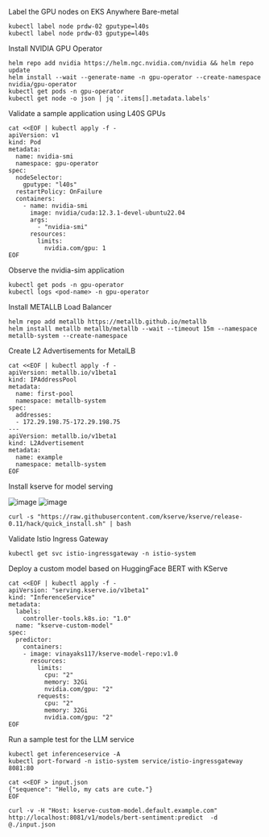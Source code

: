 Label the GPU nodes on EKS Anywhere Bare-metal
```
kubectl label node prdw-02 gputype=l40s
kubectl label node prdw-03 gputype=l40s
```
Install NVIDIA GPU Operator
```
helm repo add nvidia https://helm.ngc.nvidia.com/nvidia && helm repo update
helm install --wait --generate-name -n gpu-operator --create-namespace nvidia/gpu-operator
kubectl get pods -n gpu-operator
kubectl get node -o json | jq '.items[].metadata.labels'
```
Validate a sample application using L40S GPUs
```
cat <<EOF | kubectl apply -f -
apiVersion: v1
kind: Pod
metadata:
  name: nvidia-smi
  namespace: gpu-operator
spec:
  nodeSelector:
    gputype: "l40s"
  restartPolicy: OnFailure
  containers:
    - name: nvidia-smi
      image: nvidia/cuda:12.3.1-devel-ubuntu22.04
      args:
        - "nvidia-smi"
      resources:
        limits:
          nvidia.com/gpu: 1
EOF
```
Observe the nvidia-sim application
```
kubectl get pods -n gpu-operator
kubectl logs <pod-name> -n gpu-operator
```
Install METALLB Load Balancer
```
helm repo add metallb https://metallb.github.io/metallb
helm install metallb metallb/metallb --wait --timeout 15m --namespace metallb-system --create-namespace
```
Create L2 Advertisements for MetalLB
```
cat <<EOF | kubectl apply -f -
apiVersion: metallb.io/v1beta1
kind: IPAddressPool
metadata:
  name: first-pool
  namespace: metallb-system
spec:
  addresses:
  - 172.29.198.75-172.29.198.75
---
apiVersion: metallb.io/v1beta1
kind: L2Advertisement
metadata:
  name: example
  namespace: metallb-system
EOF
```
Install kserve for model serving

![image](https://github.com/user-attachments/assets/238b55bc-16ec-4aab-9bb7-77198adfb45a)
![image](https://github.com/user-attachments/assets/e788b275-3969-4db5-8057-7a53574a5b9a)


```
curl -s "https://raw.githubusercontent.com/kserve/kserve/release-0.11/hack/quick_install.sh" | bash
```
Validate Istio Ingress Gateway
```
kubectl get svc istio-ingressgateway -n istio-system
```
Deploy a custom model based on HuggingFace BERT with KServe
```
cat <<EOF | kubectl apply -f -
apiVersion: "serving.kserve.io/v1beta1"
kind: "InferenceService"
metadata:
  labels:
    controller-tools.k8s.io: "1.0"
  name: "kserve-custom-model"
spec:
  predictor:
    containers:
    - image: vinayaks117/kserve-model-repo:v1.0
      resources:
        limits:
          cpu: "2"
          memory: 32Gi
          nvidia.com/gpu: "2"
        requests:
          cpu: "2"
          memory: 32Gi
          nvidia.com/gpu: "2"
EOF
```
Run a sample test for the LLM service
```
kubectl get inferenceservice -A 
kubectl port-forward -n istio-system service/istio-ingressgateway 8081:80

cat <<EOF > input.json
{"sequence": "Hello, my cats are cute."}
EOF

curl -v -H "Host: kserve-custom-model.default.example.com" http://localhost:8081/v1/models/bert-sentiment:predict  -d @./input.json
```
